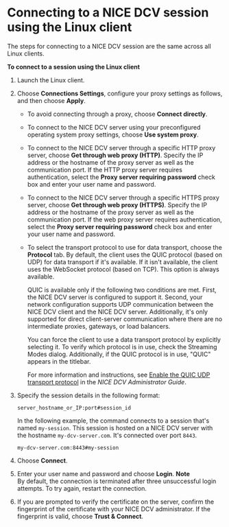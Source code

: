 # Connecting to a NICE DCV session using the Linux client<a name="using-connecting-linux"></a>

The steps for connecting to a NICE DCV session are the same across all Linux clients\.

**To connect to a session using the Linux client**

1. Launch the Linux client\.

1. Choose **Connections Settings**, configure your proxy settings as follows, and then choose **Apply**\.
   + To avoid connecting through a proxy, choose **Connect directly**\.
   + To connect to the NICE DCV server using your preconfigured operating system proxy settings, choose **Use system proxy**\.
   + To connect to the NICE DCV server through a specific HTTP proxy server, choose **Get through web proxy \(HTTP\)**\. Specify the IP address or the hostname of the proxy server as well as the communication port\. If the HTTP proxy server requires authentication, select the **Proxy server requiring password** check box and enter your user name and password\.
   + To connect to the NICE DCV server through a specific HTTPS proxy server, choose **Get through web proxy \(HTTPS\)**\. Specify the IP address or the hostname of the proxy server as well as the communication port\. If the web proxy server requires authentication, select the **Proxy server requiring password** check box and enter your user name and password\.
   + To select the transport protocol to use for data transport, choose the **Protocol** tab\. By default, the client uses the QUIC protocol \(based on UDP\) for data transport if it's available\. If it isn't available, the client uses the WebSocket protocol \(based on TCP\)\. This option is always available\.

     QUIC is available only if the following two conditions are met\. First, the NICE DCV server is configured to support it\. Second, your network configuration supports UDP communication between the NICE DCV client and the NICE DCV server\. Additionally, it's only supported for direct client\-server communication where there are no intermediate proxies, gateways, or load balancers\.

     You can force the client to use a data transport protocol by explicitly selecting it\. To verify which protocol is in use, check the Streaming Modes dialog\. Additionally, if the QUIC protocol is in use, "QUIC" appears in the titlebar\.

     For more information and instructions, see [ Enable the QUIC UDP transport protocol](https://docs.aws.amazon.com/dcv/latest/adminguide/enable-quic.html) in the *NICE DCV Administrator Guide*\.

1. Specify the session details in the following format:

   ```
   server_hostname_or_IP:port#session_id
   ```

   In the following example, the command connects to a session that's named `my-session`\. This session is hosted on a NICE DCV server with the hostname `my-dcv-server.com`\. It's connected over port `8443`\.

   ```
   my-dcv-server.com:8443#my-session
   ```

1. Choose **Connect**\.

1. Enter your user name and password and choose **Login**\.
**Note**  
By default, the connection is terminated after three unsuccessful login attempts\. To try again, restart the connection\.

1. If you are prompted to verify the certificate on the server, confirm the fingerprint of the certificate with your NICE DCV administrator\. If the fingerprint is valid, choose **Trust & Connect**\.
